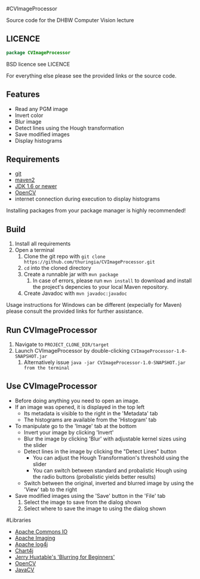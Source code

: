 #CVImageProcessor

Source code for the DHBW Computer Vision lecture

## LICENCE
```java
package CVImageProcessor
```
BSD licence see LICENCE

For everything else please see the provided links or the source code.

## Features

* Read any PGM image
* Invert color
* Blur image
* Detect lines using the Hough transformation
* Save modified images
* Display histograms

## Requirements

* [git](http://git-scm.com/downloads)
* [maven2](http://maven.apache.org/download.cgi)
* [JDK 1.6 or newer](http://www.oracle.com/technetwork/java/javase/downloads/index.html)
* [OpenCV](http://opencv.org/downloads.html)
* internet connection during execution to display histograms

Installing packages from your package manager is highly recommended!

## Build
1. Install all requirements
1. Open a terminal
	1. Clone the git repo with ```git clone https://github.com/thuringia/CVImageProcessor.git```
	2. ```cd``` into the cloned directory
	1. Create a runnable jar with ```mvn package```
	    1. In case of errors, please run ```mvn install``` to download and install the project's depencies to your local Maven repository.
	1. Create Javadoc with ```mvn javadoc:javadoc```
	
Usage instructions for Windows can be different (expecially for Maven) please consult the provided links for further assistance.

## Run CVImageProcessor
1. Navigate to ```PROJECT_CLONE_DIR/target```
1. Launch CVImageProcessor by double-clicking ```CVImageProcessor-1.0-SNAPSHOT.jar```
	1. Alternatively issue ```java -jar CVImageProcessor-1.0-SNAPSHOT.jar from the terminal```
	
## Use CVImageProcessor
* Before doing anything you need to open an image.
* If an image was opened, it is displayed in the top left
	* Its metadata is visible to the right in the 'Metadata' tab
	* The histograms are available from the 'Histogram' tab
* To manipulate go to the 'Image' tab at the bottom
	* Invert your image by clicking 'Invert'
	* Blur the image by clicking 'Blur' with adjustable kernel sizes using the slider
	* Detect lines in the image by clicking the "Detect Lines" button
	    * You can adjust the Hough Transformation's threshold using the slider
	    * You can switch between standard and probalistic Hough using the radio buttons (probalistic yields better results)
	* Switch between the original, inverted and blurred image by using the 'View' tab to the right
* Save modified images using the 'Save' button in the 'File' tab
    1. Select the image to save from the dialog shown
    1. Select where to save the image to using the dialog shown

#Libraries
* [Apache Commons IO](http://commons.apache.org/proper/commons-io/)
* [Apache Imaging](http://commons.apache.org/proper/commons-imaging/index.html)
* [Apache log4j](http://logging.apache.org/log4j/1.2/)
* [Chart4j](https://code.google.com/p/charts4j/)
* [Jerry Huxtable's 'Blurring for Beginners'](http://www.jhlabs.com/ip/blurring.html)
* [OpenCV](http://opencv.org)
* [JavaCV](https://code.google.com/p/javacv/)

